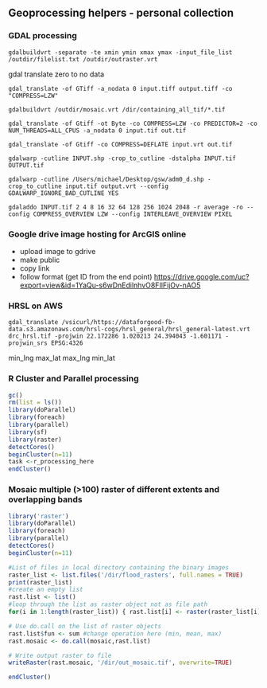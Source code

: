 ## Geoprocessing helpers - personal collection

### GDAL processing

```
gdalbuildvrt -separate -te xmin ymin xmax ymax -input_file_list /outdir/filelist.txt /outdir/outraster.vrt
```

gdal translate zero to no data

```
gdal_translate -of GTiff -a_nodata 0 input.tiff output.tiff -co "COMPRESS=LZW"
```

```
gdalbuildvrt /outdir/mosaic.vrt /dir/containing_all_tif/*.tif
```

```
gdal_translate -of Gtiff -ot Byte -co COMPRESS=LZW -co PREDICTOR=2 -co NUM_THREADS=ALL_CPUS -a_nodata 0 input.tif out.tif 
```

```
gdal_translate -of Gtiff -co COMPRESS=DEFLATE input.vrt out.tif
```

```
gdalwarp -cutline INPUT.shp -crop_to_cutline -dstalpha INPUT.tif OUTPUT.tif
```

```
gdalwarp -cutline /Users/michael/Desktop/gsw/adm0_d.shp -crop_to_cutline input.tif output.vrt --config GDALWARP_IGNORE_BAD_CUTLINE YES
```

```
gdaladdo INPUT.tif 2 4 8 16 32 64 128 256 1024 2048 -r average -ro --config COMPRESS_OVERVIEW LZW --config INTERLEAVE_OVERVIEW PIXEL
```

### Google drive image hosting for ArcGIS online

- upload image to gdrive
- make public
- copy link
- follow format (get ID from the end point)
https://drive.google.com/uc?export=view&id=1YaQu-s6wDnEdilnhvO8FIlFijOv-nAO5


### HRSL on AWS
```
gdal_translate /vsicurl/https://dataforgood-fb-data.s3.amazonaws.com/hrsl-cogs/hrsl_general/hrsl_general-latest.vrt drc_hrsl.tif -projwin 22.172286 1.020213 24.394043 -1.601171 -projwin_srs EPSG:4326
```
min_lng max_lat max_lng min_lat


### R Cluster and Parallel processing

```R
gc()
rm(list = ls())
library(doParallel)
library(foreach)
library(parallel)
library(sf)
library(raster)
detectCores()
beginCluster(n=11)
task <-r_processing_here
endCluster()
```

### Mosaic multiple (>100) raster of different extents and overlapping bands

```R
library('raster')
library(doParallel)
library(foreach)
library(parallel)
detectCores()
beginCluster(n=11)

#List of files in local directory containing the binary images
raster_list <- list.files('/dir/flood_rasters', full.names = TRUE)
print(raster_list)
#create an empty list
rast.list <- list()
#loop through the list as raster object not as file path
for(i in 1:length(raster_list)) { rast.list[i] <- raster(raster_list[i]) }

# Use do.call on the list of raster objects
rast.list$fun <- sum #change operation here (min, mean, max)
rast.mosaic <- do.call(mosaic,rast.list)

# Write output raster to file
writeRaster(rast.mosaic, '/dir/out_mosaic.tif', overwrite=TRUE)

endCluster()
```
